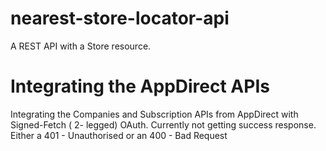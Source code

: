 # nearest-store-locator-api
A REST API with a Store resource.

# Integrating the AppDirect APIs
Integrating the Companies and Subscription APIs from AppDirect with Signed-Fetch ( 2- legged) OAuth.
Currently not getting success response. Either a 401 - Unauthorised or an 400 - Bad Request
